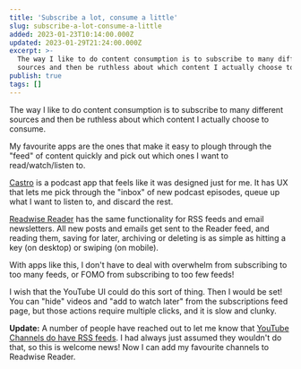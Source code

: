 ```yaml
---
title: 'Subscribe a lot, consume a little'
slug: subscribe-a-lot-consume-a-little
added: 2023-01-23T10:14:00.000Z
updated: 2023-01-29T21:24:00.000Z
excerpt: >-
  The way I like to do content consumption is to subscribe to many different
  sources and then be ruthless about which content I actually choose to consume.
publish: true
tags: []
---
```


The way I like to do content consumption is to subscribe to many different sources and then be ruthless about which content I actually choose to consume. 

My favourite apps are the ones that make it easy to plough through the "feed" of content quickly and pick out which ones I want to read/watch/listen to.

[Castro](https://castro.fm/) is a podcast app that feels like it was designed just for me. It has UX that lets me pick through the "inbox" of new podcast episodes, queue up what I want to listen to, and discard the rest. 

[Readwise Reader](https://readwise.io/read) has the same functionality for RSS feeds and email newsletters. All new posts and emails get sent to the Reader feed, and reading them, saving for later, archiving or deleting is as simple as hitting a key (on desktop) or swiping (on mobile).

With apps like this, I don't have to deal with overwhelm from subscribing to too many feeds, or FOMO from subscribing to too few feeds!

I wish that the YouTube UI could do this sort of thing. Then I would be set! You can "hide" videos and "add to watch later" from the subscriptions feed page, but those actions require multiple clicks, and it is slow and clunky.

**Update:** A number of people have reached out to let me know that [YouTube Channels do have RSS feeds](https://danielmiessler.com/blog/rss-feed-youtube-channel/). I had always just assumed they wouldn't do that, so this is welcome news! Now I can add my favourite channels to Readwise Reader. 
